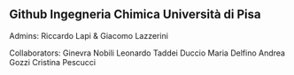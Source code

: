 ## Github Ingegneria Chimica Università di Pisa

Admins: Riccardo Lapi & Giacomo Lazzerini

Collaborators: 
Ginevra Nobili
Leonardo Taddei 
Duccio Maria Delfino
Andrea Gozzi
Cristina Pescucci

